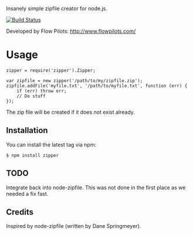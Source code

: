   Insanely simple zipfile creator for node.js.

  [![Build Status](https://travis-ci.org/rubenv/zipper.png?branch=master)](https://travis-ci.org/rubenv/zipper)

  Developed by Flow Pilots: http://www.flowpilots.com/

# Usage

    zipper = require('zipper').Zipper;

    var zipfile = new zipper('/path/to/my/zipfile.zip');
    zipfile.addFile('myfile.txt', '/path/to/myfile.txt', function (err) {
        if (err) throw err;
        // Do stuff
    });

  The zip file will be created if it does not exist already.

## Installation

  You can install the latest tag via npm:
  
    $ npm install zipper

## TODO

  Integrate back into node-zipfile. This was not done in the first place as we
  needed a fix fast.

## Credits

  Inspired by node-zipfile (written by Dane Springmeyer).
